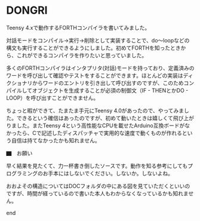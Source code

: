 # DONGRI

Teensy 4.xで動作するFORTHコンパイラを書いてみました。

対話モードをコンパイル→実行→削除として実装することで、do〜loopなどの構文も実行することができるようにしました。初めてFORTHを知ったときから、これができるコンパイラを作りたいと思っていました。

多くのFORTHコンパイラはインタプリタ(対話)モードを持っており、定義済みのワードを呼び出して確認やテストをすることができます。ほとんどの実装はディクショナリからワードのエントリを引き出して呼び出すのですが、このためコンパイルしてオブジェクトを生成することが必須の制御文（IF - THENとかDO - LOOP）を呼び出すことができません。

ちょっと暇ができて、たまたま手元にTeensy 4.0があったので、やってみました。できるという確信はあったのですが、初めて動いたときは嬉しくて飛び上がりました。またTeensy 4という高性能なCPUを載せたArduino互換ボードがなかったら、Cで記述したディスパッチャで実用的な速度で動くものが作れるという自信は持てなかったかも知れません。


▇　お願い

早く結果を見たくて、力一杯書き倒したソースです。動作を知る参考にしてもプログラミングのお手本にはしないでください。しないか。しないよね。

おおよその構造についてはDOCフォルダの中にある図を見ていただくといいのですが、時間が経っているので書いた本人もわからなくなっているかも知れません。

end